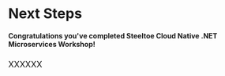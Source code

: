 # Next Steps

#### Congratulations you've completed Steeltoe Cloud Native .NET Microservices Workshop!

<p style="line-height:180%;font-size:larger">XXXXXX</p>